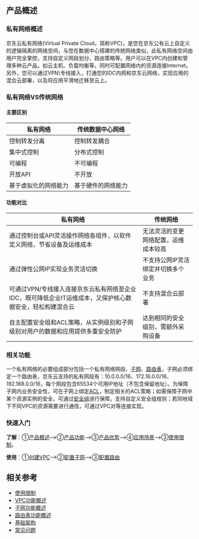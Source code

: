 ## 产品概述

### 私有网络概述

京东云私有网络(Virtual Private Cloud，简称VPC)，是您在京东公有云上自定义的逻辑隔离的网络空间，与您在数据中心搭建的传统网络类似，此私有网络空间由用户完全掌控，支持自定义网段划分、路由策略等。用户可以在VPC内创建和管理多种云产品，如云主机、负载均衡等，同时可配置网络内的资源连接Internet。另外，您可以通过VPN\专线接入，打通您的IDC内网和京东云网络，实现应用的混合云部署，以及将应用平滑地迁移至云上。


### 私有网络VS传统网络

#### 主要区别

| 私有网络             | 传统数据中心网络   |
| -------------------- | ------------------ |
| 控制转发分离         | 控制转发耦合       |
| 集中式控制           | 分布式控制         |
| 可编程               | 不可编程           |
| 开放API              | 不开放             |
| 基于虚拟化的网络能力 | 基于硬件的网络能力 |



#### 功能对比

| 私有网络                               | 传统网络                             |
| ----------------------- | ----------------------------------- |
| 通过控制台或API灵活操作网络各组件，以软件定义网络，节省设备及运维成本 | 无法灵活的变更网络配置，运维成本较高 |
| 通过弹性公网IP实现业务灵活切换                               | 不支持公网IP灵活绑定并切换多个业务   |
| 可通过VPN/专线接入连接京东云私有网络至企业IDC，既可降低企业IT运维成本，又保护核心数据安全，轻松构建混合云 | 不支持混合云部署                     |
| 自主配置安全组和ACL策略，从实例级别和子网级别对用户的数据和应用提供多重安全防护 | 达到相同的安全级别，需额外采购设备   |

### 相关功能
一个私有网络的必要组成部分包括一个私有网络网段、[子网](Features/Subnet-Features.md)、[路由表](Features/Route-Table-Features.md)，子网必须绑定一个路由表，京东云支持的私有网段有：10.0.0.0/16、172.16.0.0/16、192.168.0.0/16，每个网段包含65534个可用IP地址（不包含保留地址）。为保障子网内业务安全性，可在子网上绑定[ACL](Features/Network-ACL-Features.md)，制定相关的ACL策略；如需保障子网中某个资源实例的安全，可通过[安全组](Features/Security-Group-Features.md)进行保障，支持自定义安全组规则；若同地域下不同VPC的资源需要进行通信，可通过VPC对等连接实现。
 

### 快速入门

**了解**：①[产品概述](Product-Overview.md)——>②[产品功能](Features/VPC-Features.md)——>③[产品优势](Benefits.md)——>④[应用场景](Application-Scenarios/Basic-Business-Into-Cloud.md)——>③[使用限制](Restrictions.md)。

**使用**：①[创建VPC](../Operation-Guide/VPC-Configuration.md)——>②[配置子网](../Operation-Guide/Subnet-Configuration.md)——>③[配置路由](../Operation-Guide/Route-Table-Configuration.md)



## 相关参考

- [使用限制](Restrictions.md)
- [VPC功能概述](Features/VPC-Features.md)
- [子网功能概述](Features/Subnet-Features.md)
- [路由表功能概述](Features/Route-Table-Features.md)
- [基础架构](Basic-Infrastructure.md)
- [常见问题](../FAQ/FAQ.md)
